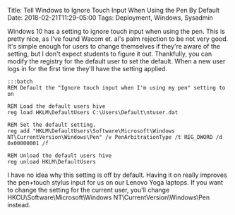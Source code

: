 Title: Tell Windows to Ignore Touch Input When Using the Pen By Default
Date: 2018-02-21T11:29-05:00
Tags: Deployment, Windows, Sysadmin

Windows 10 has a setting to ignore touch input when using the pen. This is pretty nice, as I've found Wacom et. al's palm rejection to be not very good. It's simple enough for users to change themselves if they're aware of the setting, but I don't expect students to figure it out. Thankfully, you can modify the registry for the default user to set the default. When a new user logs in for the first time they'll have the setting applied.

	:::batch
	REM Default the "Ignore touch input when I'm using my pen" setting to on

	REM Load the default users hive
	reg load HKLM\DefaultUsers C:\Users\Default\ntuser.dat

	REM Set the default setting.
	reg add "HKLM\DefaultUsers\Software\Microsoft\Windows NT\CurrentVersion\Windows\Pen" /v PenArbitrationType /t REG_DWORD /d 0x00000001 /f

	REM Unload the default users hive
	reg unload HKLM\DefaultUsers

I have no idea why this setting is off by default. Having it on really improves the pen+touch stylus input for us on our Lenovo Yoga laptops. If you want to change the setting for the current user, you'll change HKCU\Software\Microsoft\Windows NT\CurrentVersion\Windows\Pen instead.